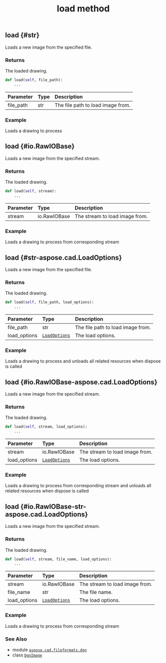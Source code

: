 ﻿---
title: load method
second_title: Aspose.CAD for Python via .NET API References
description: 
type: docs
weight: 70
url: /python-net/aspose.cad.fileformats.dgn/dgnimage/load/
is_root: false
---

## load {#str}

Loads a new image from the specified file.


### Returns 


The loaded drawing.


```python
def load(self, file_path):
    ...
```


| Parameter | Type | Description |
| :- | :- | :- |
| file_path | str | The file path to load image from. |

### Example 


Loads a drawing to process


## load {#io.RawIOBase}

Loads a new image from the specified stream.


### Returns 


The loaded drawing.


```python
def load(self, stream):
    ...
```


| Parameter | Type | Description |
| :- | :- | :- |
| stream | io.RawIOBase | The stream to load image from. |

### Example 


Loads a drawing to process from corresponding stream


## load {#str-aspose.cad.LoadOptions}

Loads a new image from the specified file.


### Returns 


The loaded drawing.


```python
def load(self, file_path, load_options):
    ...
```


| Parameter | Type | Description |
| :- | :- | :- |
| file_path | str | The file path to load image from. |
| load_options | [`LoadOptions`](/cad/python-net/aspose.cad/loadoptions) | The load options. |

### Example 


Loads a drawing to process and unloads all related resources when dispose is called


## load {#io.RawIOBase-aspose.cad.LoadOptions}

Loads a new image from the specified stream.


### Returns 


The loaded drawing.


```python
def load(self, stream, load_options):
    ...
```


| Parameter | Type | Description |
| :- | :- | :- |
| stream | io.RawIOBase | The stream to load image from. |
| load_options | [`LoadOptions`](/cad/python-net/aspose.cad/loadoptions) | The load options. |

### Example 


Loads a drawing to process from corresponding stream and unloads all related resources when dispose is called


## load {#io.RawIOBase-str-aspose.cad.LoadOptions}

Loads a new image from the specified stream.


### Returns 


The loaded drawing.


```python
def load(self, stream, file_name, load_options):
    ...
```


| Parameter | Type | Description |
| :- | :- | :- |
| stream | io.RawIOBase | The stream to load image from. |
| file_name | str | The file name. |
| load_options | [`LoadOptions`](/cad/python-net/aspose.cad/loadoptions) | The load options. |

### Example 


Loads a drawing to process from corresponding stream



### See Also
* module [`aspose.cad.fileformats.dgn`](../../)
* class [`DgnImage`](/cad/python-net/aspose.cad.fileformats.dgn/dgnimage)
